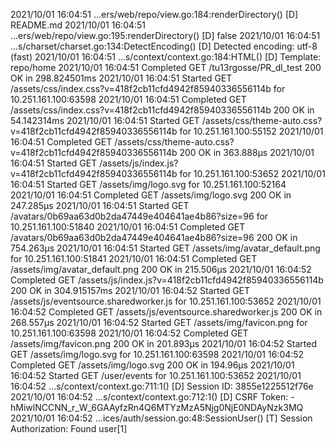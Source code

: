2021/10/01 16:04:51 ...ers/web/repo/view.go:184:renderDirectory() [D] README.md
2021/10/01 16:04:51 ...ers/web/repo/view.go:195:renderDirectory() [D] false
2021/10/01 16:04:51 ...s/charset/charset.go:134:DetectEncoding() [D] Detected encoding: utf-8 (fast)
2021/10/01 16:04:51 ...s/context/context.go:184:HTML() [D] Template: repo/home
2021/10/01 16:04:51 Completed GET /tu13rgosse/PR_dl_test 200 OK in 298.824501ms
2021/10/01 16:04:51 Started GET /assets/css/index.css?v=418f2cb11cfd4942f85940336556114b for 10.251.161.100:63598
2021/10/01 16:04:51 Completed GET /assets/css/index.css?v=418f2cb11cfd4942f85940336556114b 200 OK in 54.142314ms
2021/10/01 16:04:51 Started GET /assets/css/theme-auto.css?v=418f2cb11cfd4942f85940336556114b for 10.251.161.100:55152
2021/10/01 16:04:51 Completed GET /assets/css/theme-auto.css?v=418f2cb11cfd4942f85940336556114b 200 OK in 363.888µs
2021/10/01 16:04:51 Started GET /assets/js/index.js?v=418f2cb11cfd4942f85940336556114b for 10.251.161.100:53652
2021/10/01 16:04:51 Started GET /assets/img/logo.svg for 10.251.161.100:52164
2021/10/01 16:04:51 Completed GET /assets/img/logo.svg 200 OK in 247.285µs
2021/10/01 16:04:51 Started GET /avatars/0b69aa63d0b2da47449e404641ae4b86?size=96 for 10.251.161.100:51840
2021/10/01 16:04:51 Completed GET /avatars/0b69aa63d0b2da47449e404641ae4b86?size=96 200 OK in 754.263µs
2021/10/01 16:04:51 Started GET /assets/img/avatar_default.png for 10.251.161.100:51841
2021/10/01 16:04:51 Completed GET /assets/img/avatar_default.png 200 OK in 215.506µs
2021/10/01 16:04:52 Completed GET /assets/js/index.js?v=418f2cb11cfd4942f85940336556114b 200 OK in 304.915157ms
2021/10/01 16:04:52 Started GET /assets/js/eventsource.sharedworker.js for 10.251.161.100:53652
2021/10/01 16:04:52 Completed GET /assets/js/eventsource.sharedworker.js 200 OK in 268.557µs
2021/10/01 16:04:52 Started GET /assets/img/favicon.png for 10.251.161.100:63598
2021/10/01 16:04:52 Completed GET /assets/img/favicon.png 200 OK in 201.893µs
2021/10/01 16:04:52 Started GET /assets/img/logo.svg for 10.251.161.100:63598
2021/10/01 16:04:52 Completed GET /assets/img/logo.svg 200 OK in 194.96µs
2021/10/01 16:04:52 Started GET /user/events for 10.251.161.100:53652
2021/10/01 16:04:52 ...s/context/context.go:711:1() [D] Session ID: 3855e1225512f76e
2021/10/01 16:04:52 ...s/context/context.go:712:1() [D] CSRF Token: -hMiwlNCCNN_r_W_6GAAyfzRn4Q6MTYzMzA5Njg0NjE0NDAyNzk3MQ
2021/10/01 16:04:52 ...ices/auth/session.go:48:SessionUser() [T] Session Authorization: Found user[1]
